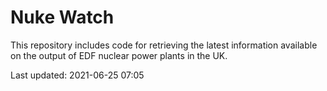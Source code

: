 # Nuke Watch

This repository includes code for retrieving the latest information available on the output of EDF nuclear power plants in the UK.

Last updated: 2021-06-25 07:05